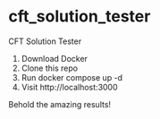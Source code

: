 # cft_solution_tester
CFT Solution Tester

1. Download Docker
2. Clone this repo
3. Run docker compose up -d
4. Visit http://localhost:3000

Behold the amazing results!
